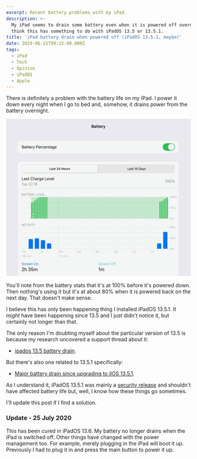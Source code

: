 ```yaml
---
excerpt: Recent battery problems with my iPad.
description: >-
  My iPad seems to drain some battery even when it is powered off overnight. I
  think this has something to do with iPadOS 13.5 or 13.5.1.
title: 'iPad battery drain when powered off (iPadOS 13.5.1, maybe)'
date: 2020-06-21T09:15:00.000Z
tags:
  - iPad
  - Tech
  - Opinion
  - iPadOS
  - Apple
---
```

There is definitely a problem with the battery life on my iPad. I power it down every night when I go to bed and, somehow, it drains power from the battery overnight.

![iPad powered off and it still loses 20% of its battery.](/assets/images/posts/2020/06/2020-06-21-ipad-battery-drain.jpg "caption=iPad powered off and it still loses 20% of its battery.|title=iPad powered off and it still loses 20% of its battery.|@itemprop=image")

You'll note from the battery stats that it's at 100% before it's powered down. Then nothing's using it but it's at about 80% when it is powered back on the next day. That doesn't make sense.

I believe this has only been happening thing I installed iPadOS 13.5.1. It *might* have been happening since 13.5 and I just didn't notice it, but certainly not longer than that.

The only reason I'm doubting myself about the particular version of 13.5 is because my research uncovered a support thread about it:

- [ipados 13.5 battery drain](https://discussions.apple.com/thread/251397497).

But there's also one related to 13.5.1 specifically:

- [Major battery drain since upgrading to iIOS 13.5.1](https://discussions.apple.com/thread/251423534).

As I understand it, iPadOS 13.5.1 was mainly a [security release](https://support.apple.com/en-us/HT211214) and shouldn't have affected battery life but, well, I know how these things go sometimes.

I'll update this post if I find a solution.

### Update - 25 July 2020

This has been cured in iPadOS 13.6. My battery no longer drains when the iPad is switched off. Other things have changed with the power management too. For example, merely plugging in the iPad will boot it up. Previously I had to plug it in and press the main button to power it up.


